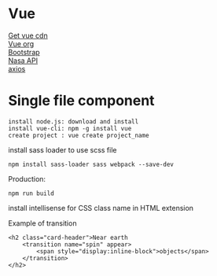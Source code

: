 # Vue
[Get vue cdn](https://www.jsdelivr.com)  
[Vue org](https://vuejs.org)  
[Bootstrap](https://getbootstrap.com)  
[Nasa API](https://api.nasa.gov)  
[axios](https://github.com/axios)

# Single file component
    install node.js: download and install
    install vue-cli: npm -g install vue
    create project : vue create project_name

install sass loader to use scss file 

    npm install sass-loader sass webpack --save-dev

Production:

    npm run build
    
install intellisense for CSS class name in HTML extension

Example of transition

    <h2 class="card-header">Near earth
        <transition name="spin" appear>
            <span style="display:inline-block">objects</span>
        </transition>
    </h2>